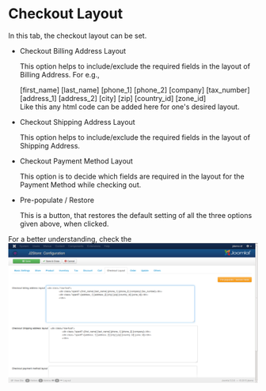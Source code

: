 # Checkout Layout

In this tab, the checkout layout can be set.

* Checkout Billing Address Layout

    This option helps to include/exclude the required fields in the layout of Billing Address. For e.g.,
    <div class="row-fluid">
		<div class="span6">[first_name] [last_name] [phone_1] [phone_2] [company] [tax_number]</div>
		<div class="span6">[address_1] [address_2] [city] [zip] [country_id] [zone_id]</div>
		</div>
    Like this any html code can be added here for one's desired layout.
    
* Checkout Shipping Address Layout

    This option helps to include/exclude the required fields in the layout of Shipping Address.
    
* Checkout Payment Method Layout

    This option is to decide which fields are required in the layout for the Payment Method while checking out.
    
* Pre-populate / Restore

    This is a button, that restores the default setting of all the three options given above, when clicked.
    
For a better understanding, check the ![image](j2store_checkout_layout.png)    
    
    